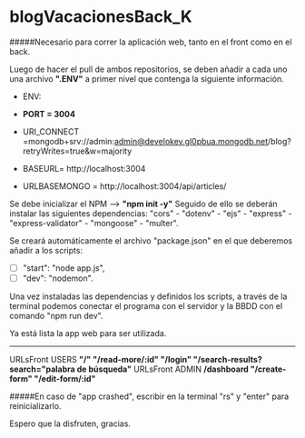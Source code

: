 # blogVacacionesBack_K
#####Necesario para correr la aplicación web, tanto en el front como en el back.

Luego de hacer el pull de ambos repositorios, se deben añadir a cada uno una archivo **".ENV"** a primer nivel que contenga la siguiente información.

+ ENV:
+ **PORT = 3004**

+ URI_CONNECT =mongodb+srv://admin:admin@develokev.gl0pbua.mongodb.net/blog?retryWrites=true&w=majority

+ BASEURL= http://localhost:3004

+ URLBASEMONGO = http://localhost:3004/api/articles/

Se debe inicializar el NPM --> **"npm init -y"**
Seguido de ello se deberán instalar las siguientes dependencias:
"cors" - "dotenv" - "ejs" - "express" - "express-validator" - "mongoose" - "multer".

Se creará automáticamente el archivo "package.json" en el que deberemos añadir a los scripts:
- [ ] "start": "node app.js",
- [ ] "dev": "nodemon".

Una vez instaladas las dependencias y definidos los scripts, a través de la terminal podemos conectar el programa con el servidor y la BBDD con el comando "npm run dev".

Ya está lista la app web para ser utilizada.

***
URLsFront USERS
**"/"
"/read-more/:id"
"/login"
"/search-results?search="palabra de búsqueda"**
URLsFront ADMIN
**/dashboard
"/create-form"
"/edit-form/:id"**

#####En caso de "app crashed", escribir en la terminal "rs" y "enter" para reinicializarlo.

Espero que la disfruten, gracias.

